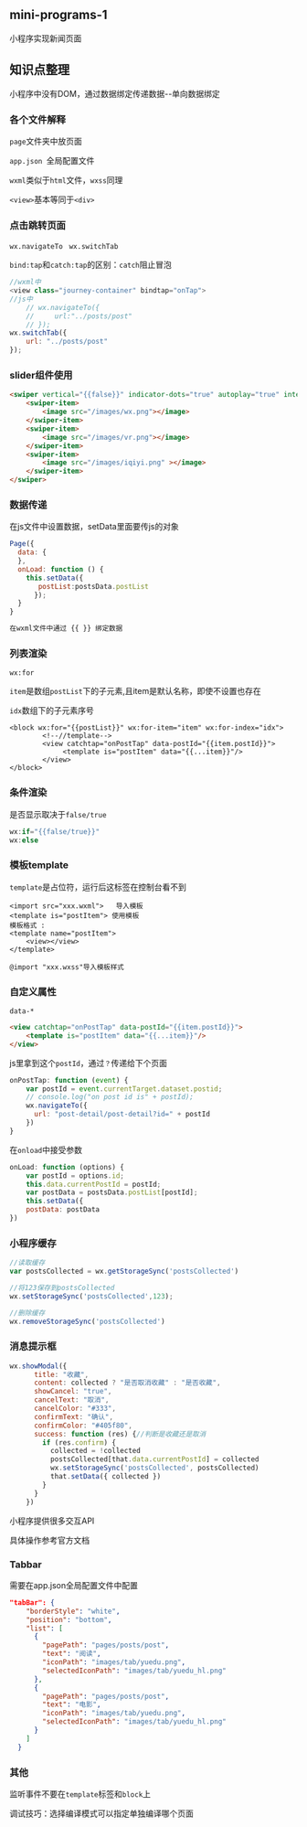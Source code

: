 ## mini-programs-1
小程序实现新闻页面
## 知识点整理

小程序中没有DOM，通过数据绑定传递数据--单向数据绑定

### 各个文件解释

`page`文件夹中放页面

`app.json `全局配置文件

`wxml`类似于`html`文件，`wxss`同理

`<view>`基本等同于`<div>`


### 点击跳转页面

`wx.navigateTo `     `wx.switchTab`

`bind:tap`和`catch:tap`的区别：`catch`阻止冒泡

```javascript
//wxml中
<view class="journey-container" bindtap="onTap">
//js中
    // wx.navigateTo({
    //     url:"../posts/post"
    // });
wx.switchTab({
    url: "../posts/post"
});
```
### slider组件使用

```html
<swiper vertical="{{false}}" indicator-dots="true" autoplay="true" interval="5000">
    <swiper-item>
        <image src="/images/wx.png"></image>
    </swiper-item>
    <swiper-item>
        <image src="/images/vr.png"></image>
    </swiper-item>
    <swiper-item>
        <image src="/images/iqiyi.png" ></image>
    </swiper-item>
</swiper>
```
### 数据传递

在js文件中设置数据，setData里面要传js的对象

```javascript
Page({
  data: {
  },
  onLoad: function () {
    this.setData({
       postList:postsData.postList
      });
  }
}

在wxml文件中通过 {{ }} 绑定数据
```
### 列表渲染

`wx:for`

`item`是数组`postList`下的子元素,且item是默认名称，即使不设置也存在

`idx`数组下的子元素序号

```
<block wx:for="{{postList}}" wx:for-item="item" wx:for-index="idx">
        <!--//template-->
        <view catchtap="onPostTap" data-postId="{{item.postId}}">
             <template is="postItem" data="{{...item}}"/>
        </view>
</block>
```

### 条件渲染

是否显示取决于`false/true`

```javascript
wx:if="{{false/true}}"
wx:else
```

### 模板template

`template`是占位符，运行后这标签在控制台看不到

```###
<import src="xxx.wxml">   导入模板
<template is="postItem"> 使用模板
模板格式 :
<template name="postItem">
    <view></view>     
</template>

@import "xxx.wxss"导入模板样式
```

### 自定义属性

`data-*`

```html
<view catchtap="onPostTap" data-postId="{{item.postId}}">
    <template is="postItem" data="{{...item}}"/>
</view>


```

js里拿到这个`postId`，通过`？`传递给下个页面

```javascript
onPostTap: function (event) {
    var postId = event.currentTarget.dataset.postid;
    // console.log("on post id is" + postId);
    wx.navigateTo({
      url: "post-detail/post-detail?id=" + postId
    })
}
```

在`onload`中接受参数

```javascript
onLoad: function (options) {
    var postId = options.id;
    this.data.currentPostId = postId;
    var postData = postsData.postList[postId];
    this.setData({
    postData: postData
})
```

### 小程序缓存

```javascript
//读取缓存
var postsCollected = wx.getStorageSync('postsCollected')

//将123保存到postsCollected
wx.setStorageSync('postsCollected',123);

//删除缓存
wx.removeStorageSync('postsCollected')
```

### 消息提示框

```javascript
wx.showModal({
      title: "收藏",
      content: collected ? "是否取消收藏" : "是否收藏",
      showCancel: "true",
      cancelText: "取消",
      cancelColor: "#333",
      confirmText: "确认",
      confirmColor: "#405f80",
      success: function (res) {//判断是收藏还是取消
        if (res.confirm) {
          collected = !collected
          postsCollected[that.data.currentPostId] = collected
          wx.setStorageSync('postsCollected', postsCollected)
          that.setData({ collected })
        }
      }
    })
```

小程序提供很多交互API

具体操作参考官方文档

### Tabbar

需要在app.json全局配置文件中配置

```json
"tabBar": {
    "borderStyle": "white",
    "position": "bottom",
    "list": [
      {
        "pagePath": "pages/posts/post",
        "text": "阅读",
        "iconPath": "images/tab/yuedu.png",
        "selectedIconPath": "images/tab/yuedu_hl.png"
      },
      {
        "pagePath": "pages/posts/post",
        "text": "电影",
        "iconPath": "images/tab/yuedu.png",
        "selectedIconPath": "images/tab/yuedu_hl.png"
      }
    ]
  }
```



### 其他

监听事件不要在`template`标签和`block`上

调试技巧：选择编译模式可以指定单独编译哪个页面
